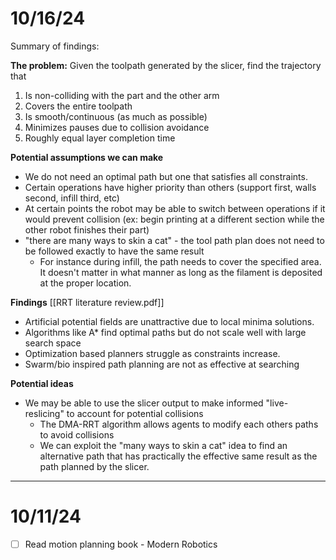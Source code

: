# 10/16/24
Summary of findings:

**The problem:**
Given the toolpath generated by the slicer, find the trajectory that 
1) Is non-colliding with the part and the other arm
2) Covers the entire toolpath
3) Is smooth/continuous (as much as possible)
4) Minimizes pauses due to collision avoidance
5) Roughly equal layer completion time

**Potential assumptions we can make**
- We do not need an optimal path but one that satisfies all constraints.
- Certain operations have higher priority than others (support first, walls second, infill third, etc)
- At certain points the robot may be able to switch between operations if it would prevent collision (ex: begin printing at a different section while the other robot finishes their part)
- "there are many ways to skin a cat" - the tool path plan does not need to be followed exactly to have the same result
	- For instance during infill, the path needs to cover the specified area. It doesn't matter in what manner as long as the filament is deposited at the proper location.
	

**Findings**
[[RRT literature review.pdf]]

- Artificial potential fields are unattractive due to local minima solutions. 
- Algorithms like A* find optimal paths but do not scale well with large search space
- Optimization based planners struggle as constraints increase.
- Swarm/bio inspired path planning are not as effective at searching

**Potential ideas**
- We may be able to use the slicer output to make informed "live-reslicing" to account for potential collisions
	- The DMA-RRT algorithm allows agents to modify each others paths to avoid collisions
	- We can exploit the "many ways to skin a cat" idea to find an alternative path that has practically the effective same result as the path planned by the slicer.

****


# 10/11/24
- [ ] Read motion planning book - Modern Robotics